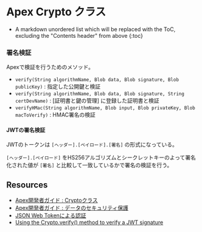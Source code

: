 # Apex Crypto クラス

* A markdown unordered list which will be replaced with the ToC, excluding the "Contents header" from above
{:toc}

### 署名検証
Apexで検証を行うためのメソッド。

* `verify(String algorithmName, Blob data, Blob signature, Blob publicKey)` : 指定した公開鍵と検証
* `verify(String algorithmName, Blob data, Blob signature, String certDevName)` : [証明書と鍵の管理] に登録した証明書と検証
* `verifyHMac(String algorithmName, Blob input, Blob privateKey, Blob macToVerify)` : HMAC署名の検証

#### JWTの署名検証
JWTのトークンは `[ヘッダー].[ペイロード].[署名]` の形式になっている。

`[ヘッダー].[ペイロード]` をHS256アルゴリズムとシークレットキーのよって署名化された値が `[署名]` と比較して一致しているかで署名の検証を行う。

## Resources
* [Apex開発者ガイド : Cryptoクラス](https://developer.salesforce.com/docs/atlas.ja-jp.apexcode.meta/apexcode/apex_classes_restful_crypto.htm)
* [Apex開発者ガイド : データのセキュリティ保護](https://developer.salesforce.com/docs/atlas.ja-jp.apexcode.meta/apexcode/apex_crypto.htm)
* [JSON Web Tokenによる認証](https://tech-lab.sios.jp/archives/7576)
* [Using the Crypto.verify() method to verify a JWT signature](https://salesforce.stackexchange.com/questions/273742/using-the-crypto-verify-method-to-verify-a-jwt-signature)
